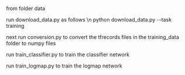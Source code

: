 from folder data

run download_data.py as follows \n
  python download_data.py --task training

next run conversion.py to convert the tfrecords files in the training_data folder to numpy files 

run train_classifier.py to train the classifier network


run train_logmap.py to train the logmap network

